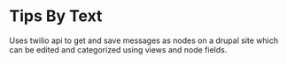 # Tips By Text
Uses twilio api to get and save messages as nodes on a drupal site which can be edited and categorized using views and node fields. 
